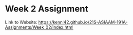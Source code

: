 # Week 2 Assignment

Link to Website: https://kennl42.github.io/21S-ASIAAM-191A-Assignments/Week_02/index.html
